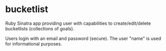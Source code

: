 # bucketlist
Ruby Sinatra app providing user with capabilities to create/edit/delete bucketlists (collections of goals).

Users login with an email and password (secure).  The user "name" is used for informational purposes.

